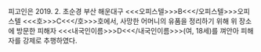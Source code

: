 피고인은 2019. 2. 초순경 부산 해운대구 <<<오피스텔>>>B<<</오피스텔>>>오피스텔 <<<호>>>C<<</호>>>호에서, 사망한 어머니의 유품을 정리하기 위해 위 장소에 방문한 피해자 <<<내국인이름>>>D<<</내국인이름>>>(여, 18세)를 껴안아 피해자를 강제로 추행하였다.